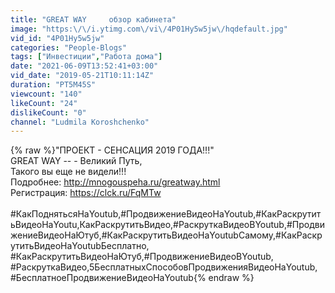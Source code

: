 ```yaml
---
title: "GREAT WAY     обзор кабинета"
image: "https:\/\/i.ytimg.com\/vi\/4P01Hy5w5jw\/hqdefault.jpg"
vid_id: "4P01Hy5w5jw"
categories: "People-Blogs"
tags: ["Инвестиции","Работа дома"]
date: "2021-06-09T13:52:41+03:00"
vid_date: "2019-05-21T10:11:14Z"
duration: "PT5M45S"
viewcount: "140"
likeCount: "24"
dislikeCount: "0"
channel: "Ludmila Koroshchenko"
---
```

{% raw %}&quot;ПРОЕКТ - СЕНСАЦИЯ 2019 ГОДА!!!&quot;<br />GREAT WAY --  - Великий Путь,<br />Такого вы еще не видели!!! <br />Подробнее:  <a rel="nofollow" target="blank" href="http://mnogouspeha.ru/greatway.html">http://mnogouspeha.ru/greatway.html</a><br />Регистрация: <a rel="nofollow" target="blank" href="https://clck.ru/FqMTw">https://clck.ru/FqMTw</a><br /> <br />#КакПоднятьсяНаYoutub,#ПродвижениеВидеоНаYoutub,#КакРаскрутитьВидеоНаYoutu,КакРаскрутитьВидео,#РаскруткаВидеоВYoutub,#ПродвижениеВидеоНаЮтуб,#КакРаскрутитьВидеоНаYoutubСамому,#КакРаскрутитьВидеоНаYoutubБесплатно, <br />#КакРаскрутитьВидеоНаЮтуб,#ПродвижениеВидеоВYoutub,<br />#РаскруткаВидео,5БесплатныхСпособовПродвиженияВидеоНаYoutub,<br />#БесплатноеПродвижениеВидеоНаYoutub{% endraw %}
